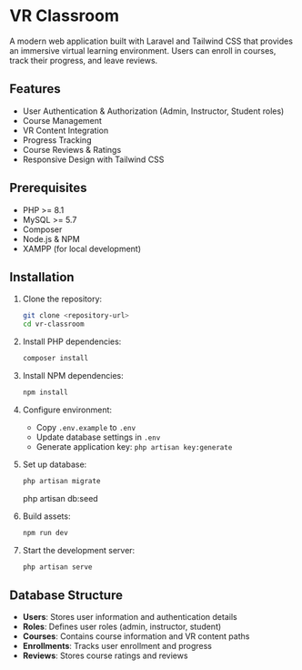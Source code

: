 # VR Classroom

A modern web application built with Laravel and Tailwind CSS that provides an immersive virtual learning environment. Users can enroll in courses, track their progress, and leave reviews.

## Features

- User Authentication & Authorization (Admin, Instructor, Student roles)
- Course Management
- VR Content Integration
- Progress Tracking
- Course Reviews & Ratings
- Responsive Design with Tailwind CSS

## Prerequisites

- PHP >= 8.1
- MySQL >= 5.7
- Composer
- Node.js & NPM
- XAMPP (for local development)

## Installation

1. Clone the repository:
   ```bash
   git clone <repository-url>
   cd vr-classroom
   ```

2. Install PHP dependencies:
   ```bash
   composer install
   ```

3. Install NPM dependencies:
   ```bash
   npm install

   ```

4. Configure environment:
   - Copy `.env.example` to `.env`
   - Update database settings in `.env`
   - Generate application key: `php artisan key:generate`

5. Set up database:
   ```bash
   php artisan migrate
   ```
   php artisan db:seed

6. Build assets:
   ```bash
   npm run dev
   ```

7. Start the development server:
   ```bash
   php artisan serve
   ```

## Database Structure

- **Users**: Stores user information and authentication details
- **Roles**: Defines user roles (admin, instructor, student)
- **Courses**: Contains course information and VR content paths
- **Enrollments**: Tracks user enrollment and progress
- **Reviews**: Stores course ratings and reviews





